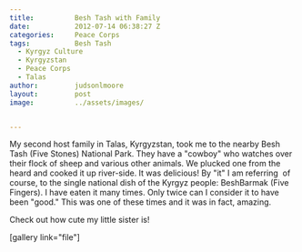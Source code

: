 ```yaml
---
title:			Besh Tash with Family
date:			2012-07-14 06:38:27 Z
categories:		Peace Corps
tags:			Besh Tash
  - Kyrgyz Culture
  - Kyrgyzstan
  - Peace Corps
  - Talas
author:			judsonlmoore
layout:			post
image:			../assets/images/


---
```


My second host family in Talas, Kyrgyzstan, took me to the nearby Besh Tash (Five Stones) National Park. They have a "cowboy" who watches over their flock of sheep and various other animals. We plucked one from the heard and cooked it up river-side. It was delicious! By "it" I am referring  of course, to the single national dish of the Kyrgyz people: BeshBarmak (Five Fingers). I have eaten it many times. Only twice can I consider it to have been "good." This was one of these times and it was in fact, amazing.

Check out how cute my little sister is!

[gallery link="file"]
